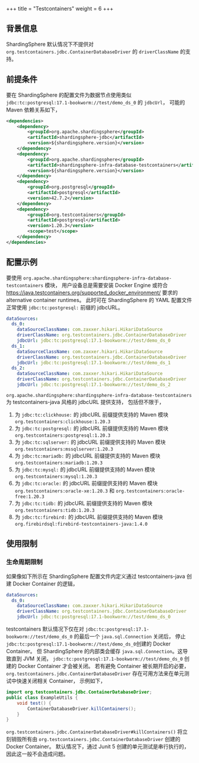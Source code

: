 +++
title = "Testcontainers"
weight = 6
+++

## 背景信息

ShardingSphere 默认情况下不提供对 `org.testcontainers.jdbc.ContainerDatabaseDriver` 的 `driverClassName` 的支持。

## 前提条件

要在 ShardingSphere 的配置文件为数据节点使用类似 `jdbc:tc:postgresql:17.1-bookworm://test/demo_ds_0` 的 `jdbcUrl`，
可能的 Maven 依赖关系如下，

```xml
<dependencies>
    <dependency>
        <groupId>org.apache.shardingsphere</groupId>
        <artifactId>shardingsphere-jdbc</artifactId>
        <version>${shardingsphere.version}</version>
    </dependency>
    <dependency>
        <groupId>org.apache.shardingsphere</groupId>
        <artifactId>shardingsphere-infra-database-testcontainers</artifactId>
        <version>${shardingsphere.version}</version>
    </dependency>
    <dependency>
        <groupId>org.postgresql</groupId>
        <artifactId>postgresql</artifactId>
        <version>42.7.2</version>
    </dependency>
    <dependency>
        <groupId>org.testcontainers</groupId>
        <artifactId>postgresql</artifactId>
        <version>1.20.3</version>
        <scope>test</scope>
    </dependency>
</dependencies>
```

## 配置示例

要使用 `org.apache.shardingsphere:shardingsphere-infra-database-testcontainers` 模块，
用户设备总是需要安装 Docker Engine 或符合 https://java.testcontainers.org/supported_docker_environment/ 要求的 alternative container runtimes。
此时可在 ShardingSphere 的 YAML 配置文件正常使用 `jdbc:tc:postgresql:` 前缀的 jdbcURL。

```yaml
dataSources:
  ds_0:
    dataSourceClassName: com.zaxxer.hikari.HikariDataSource
    driverClassName: org.testcontainers.jdbc.ContainerDatabaseDriver
    jdbcUrl: jdbc:tc:postgresql:17.1-bookworm://test/demo_ds_0
  ds_1:
    dataSourceClassName: com.zaxxer.hikari.HikariDataSource
    driverClassName: org.testcontainers.jdbc.ContainerDatabaseDriver
    jdbcUrl: jdbc:tc:postgresql:17.1-bookworm://test/demo_ds_1
  ds_2:
    dataSourceClassName: com.zaxxer.hikari.HikariDataSource
    driverClassName: org.testcontainers.jdbc.ContainerDatabaseDriver
    jdbcUrl: jdbc:tc:postgresql:17.1-bookworm://test/demo_ds_2
```

`org.apache.shardingsphere:shardingsphere-infra-database-testcontainers` 为 testcontainers-java 风格的 jdbcURL 提供支持，
包括但不限于，

1. 为 `jdbc:tc:clickhouse:` 的 jdbcURL 前缀提供支持的 Maven 模块 `org.testcontainers:clickhouse:1.20.3`
2. 为 `jdbc:tc:postgresql:` 的 jdbcURL 前缀提供支持的 Maven 模块 `org.testcontainers:postgresql:1.20.3`
3. 为 `jdbc:tc:sqlserver:` 的 jdbcURL 前缀提供支持的 Maven 模块 `org.testcontainers:mssqlserver:1.20.3`
4. 为 `jdbc:tc:mariadb:` 的 jdbcURL 前缀提供支持的 Maven 模块 `org.testcontainers:mariadb:1.20.3`
5. 为 `jdbc:tc:mysql:` 的 jdbcURL 前缀提供支持的 Maven 模块 `org.testcontainers:mysql:1.20.3`
6. 为 `jdbc:tc:oracle:` 的 jdbcURL 前缀提供支持的 Maven 模块 `org.testcontainers:oracle-xe:1.20.3` 和 `org.testcontainers:oracle-free:1.20.3`
7. 为 `jdbc:tc:tidb:` 的 jdbcURL 前缀提供支持的 Maven 模块 `org.testcontainers:tidb:1.20.3`
8. 为 `jdbc:tc:firebird:` 的 jdbcURL 前缀提供支持的 Maven 模块 `org.firebirdsql:firebird-testcontainers-java:1.4.0`

## 使用限制

### 生命周期限制

如果像如下所示在 ShardingSphere 配置文件内定义通过 testcontainers-java 创建 Docker Container 的逻辑，

```yaml
dataSources:
  ds_0:
    dataSourceClassName: com.zaxxer.hikari.HikariDataSource
    driverClassName: org.testcontainers.jdbc.ContainerDatabaseDriver
    jdbcUrl: jdbc:tc:postgresql:17.1-bookworm://test/demo_ds_0
```

testcontainers 默认情况下仅在对 `jdbc:tc:postgresql:17.1-bookworm://test/demo_ds_0` 的最后一个 `java.sql.Connection` 关闭后，
停止`jdbc:tc:postgresql:17.1-bookworm://test/demo_ds_0`创建的 Docker Container。
但 ShardingSphere 的内部类会缓存 `java.sql.Connection`。这导致直到 JVM 关闭，
`jdbc:tc:postgresql:17.1-bookworm://test/demo_ds_0` 创建的 Docker Container 才会被关闭。
若有避免 Container 被长期开启的必要，
`org.testcontainers.jdbc.ContainerDatabaseDriver` 存在可用方法来在单元测试中快速关闭相关 Container，
示例如下，

```java
import org.testcontainers.jdbc.ContainerDatabaseDriver;
public class ExampleUtils {
    void test() {
        ContainerDatabaseDriver.killContainers();
    }
}
```

`org.testcontainers.jdbc.ContainerDatabaseDriver#killContainers()`
将立刻销毁所有由 `org.testcontainers.jdbc.ContainerDatabaseDriver` 创建的 Docker Container。
默认情况下，通过 Junit 5 创建的单元测试是串行执行的，因此这一般不会造成问题。
